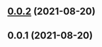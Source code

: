 ## [0.0.2](https://github.com/jiamxia/jiam-ui/compare/v0.0.1...v0.0.2) (2021-08-20)



## 0.0.1 (2021-08-20)



